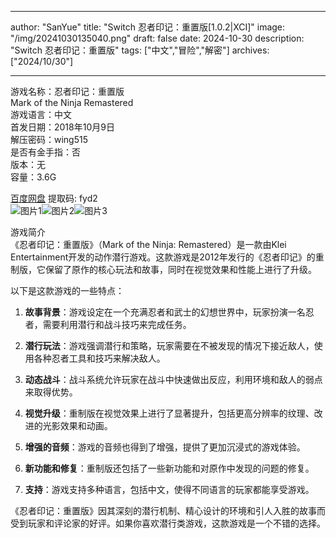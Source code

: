 
---
author: "SanYue"
title: "Switch 忍者印记：重置版[1.0.2|XCI]"
image: "/img/20241030135040.png"
draft: false
date: 2024-10-30
description: "Switch 忍者印记：重置版"
tags: ["中文","冒险","解密"]
archives: ["2024/10/30"]

---

游戏名称：忍者印记：重置版   
Mark of the Ninja Remastered    
游戏语言：中文  
首发日期：2018年10月9日  
解压密码：wing515  
是否有金手指：否  
版本：无   
容量：3.6G

[百度网盘](https://pan.baidu.com/s/1QKlHKwP5JUo9a-Cxg9BE5g) 提取码: fyd2  
![图片1](/img/aedb40d99153.jpg)![图片2](/img/e3abf43ba0.jpg)![图片3](/img/513e6fde575c.jpg)  

游戏简介  
《忍者印记：重置版》（Mark of the Ninja: Remastered）是一款由Klei Entertainment开发的动作潜行游戏。这款游戏是2012年发行的《忍者印记》的重制版，它保留了原作的核心玩法和故事，同时在视觉效果和性能上进行了升级。

以下是这款游戏的一些特点：

1. **故事背景**：游戏设定在一个充满忍者和武士的幻想世界中，玩家扮演一名忍者，需要利用潜行和战斗技巧来完成任务。

2. **潜行玩法**：游戏强调潜行和策略，玩家需要在不被发现的情况下接近敌人，使用各种忍者工具和技巧来解决敌人。

3. **动态战斗**：战斗系统允许玩家在战斗中快速做出反应，利用环境和敌人的弱点来取得优势。

4. **视觉升级**：重制版在视觉效果上进行了显著提升，包括更高分辨率的纹理、改进的光影效果和动画。

5. **增强的音频**：游戏的音频也得到了增强，提供了更加沉浸式的游戏体验。

6. **新功能和修复**：重制版还包括了一些新功能和对原作中发现的问题的修复。

7. **支持**：游戏支持多种语言，包括中文，使得不同语言的玩家都能享受游戏。

《忍者印记：重置版》因其深刻的潜行机制、精心设计的环境和引人入胜的故事而受到玩家和评论家的好评。如果你喜欢潜行类游戏，这款游戏是一个不错的选择。
